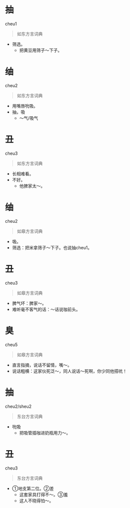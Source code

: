 # 抽
cheu1
> 如东方言词典
- 筛选。
  - 把黄豆用筛子～下子。

# 䌷
cheu2
> 如东方言词典
- 用嘴唇吮吸。
- 抽，吸
  - ～气/吸气

# 丑
cheu3
> 如东方言词典
- 长相难看。
- 不好。
  - 他脾家太～。

# 䌷
cheu2
> 如皋方言词典
- 吸。
- 筛选：把米拿筛子～下子。也说抽cheu1。

# 丑
cheu3
> 如皋方言词典
- 脾气坏：脾家～。
- 难听毫不客气的话：～话说咖前头。

# 臭
cheu5
> 如皋方言词典
- 直言指摘，说话不留情，嘴～。
- 说话粗横：这家伙死泛～，同人说话～死啊，你少同他搭吭！

# 抽
cheu2/sheu2
> 东台方言词典
- 吮吸
  - 把吸管插咖进奶瓶用力～。

# 丑
cheu3
> 东台方言词典
- ①地支第二位。②差
  - 这套家具打得不～。③羞
  - 这人不晓得怕～。
